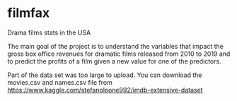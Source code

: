 # filmfax
Drama films stats in the USA

The main goal of the project is to understand the variables that impact the gross box office revenues for dramatic films released from 2010 to 2019 and to predict the profits of a film given a new value for one of the predictors.

Part of the data set was too large to upload. You can download the movies.csv and names.csv file from https://www.kaggle.com/stefanoleone992/imdb-extensive-dataset
